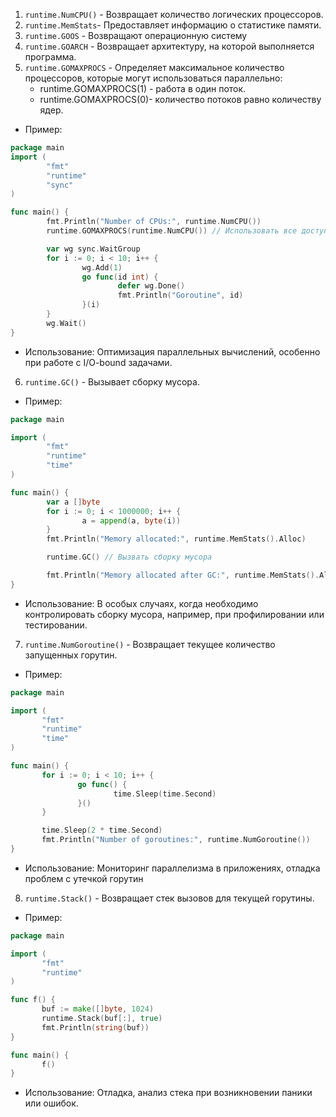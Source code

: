 

 1. `runtime.NumCPU()` - Возвращает количество логических процессоров.
 2. `runtime.MemStats`- Предоставляет информацию о статистике памяти.
 3. `runtime.GOOS` - Возвращают операционную систему
 4. `runtime.GOARCH` - Возвращает архитектуру, на которой выполняется программа.
  5. `runtime.GOMAXPROCS` - Определяет максимальное количество процессоров, которые могут использоваться параллельно:
     - runtime.GOMAXPROCS(1) - работа в один поток.
     - runtime.GOMAXPROCS(0)- количество потоков равно количеству ядер.
 * Пример:

```go
package main
import (
        "fmt"
        "runtime"
        "sync"
)

func main() {
        fmt.Println("Number of CPUs:", runtime.NumCPU())
        runtime.GOMAXPROCS(runtime.NumCPU()) // Использовать все доступные ядра

        var wg sync.WaitGroup
        for i := 0; i < 10; i++ {
                wg.Add(1)
                go func(id int) {
                        defer wg.Done()
                        fmt.Println("Goroutine", id)
                }(i)
        }
        wg.Wait()
}
```
 * Использование: Оптимизация параллельных вычислений, особенно при работе с I/O-bound задачами.
6. `runtime.GC()` - Вызывает сборку мусора.
 * Пример:
```go
package main

import (
        "fmt"
        "runtime"
        "time"
)

func main() {
        var a []byte
        for i := 0; i < 1000000; i++ {
                a = append(a, byte(i))
        }
        fmt.Println("Memory allocated:", runtime.MemStats().Alloc)

        runtime.GC() // Вызвать сборку мусора

        fmt.Println("Memory allocated after GC:", runtime.MemStats().Alloc)
}
```

 * Использование: В особых случаях, когда необходимо контролировать сборку мусора, например, при профилировании или тестировании.
7. `runtime.NumGoroutine()` - Возвращает текущее количество запущенных горутин.
 * Пример:
 ```go
package main

import (
        "fmt"
        "runtime"
        "time"
)

func main() {
        for i := 0; i < 10; i++ {
                go func() {
                        time.Sleep(time.Second)
                }()
        }

        time.Sleep(2 * time.Second)
        fmt.Println("Number of goroutines:", runtime.NumGoroutine())
}
```

 * Использование: Мониторинг параллелизма в приложениях, отладка проблем с утечкой горутин
 8. `runtime.Stack()` - Возвращает стек вызовов для текущей горутины.
 * Пример:
 ```go
package main

import (
        "fmt"
        "runtime"
)

func f() {
        buf := make([]byte, 1024)
        runtime.Stack(buf[:], true)
        fmt.Println(string(buf))
}

func main() {
        f()
}
```

 * Использование: Отладка, анализ стека при возникновении паники или ошибок.